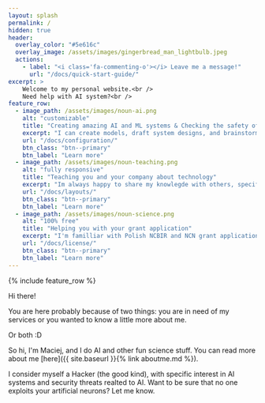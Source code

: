 ```yaml
---
layout: splash
permalink: /
hidden: true
header:
  overlay_color: "#5e616c"
  overlay_image: /assets/images/gingerbread_man_lightbulb.jpeg
  actions:
    - label: "<i class='fa-commenting-o'></i> Leave me a message!"
      url: "/docs/quick-start-guide/"
excerpt: >
    Welcome to my personal website.<br />
    Need help with AI system?<br />
feature_row:
  - image_path: /assets/images/noun-ai.png
    alt: "customizable"
    title: "Creating amazing AI and ML systems & Checking the safety of your AI systems "
    excerpt: "I can create models, draft system designs, and brainstorm solutions with you. I am very keen on discusing these kind of problems so feel free to just reach out. "
    url: "/docs/configuration/"
    btn_class: "btn--primary"
    btn_label: "Learn more"
  - image_path: /assets/images/noun-teaching.png
    alt: "fully responsive"
    title: "Teaching you and your company about technology"
    excerpt: "Im always happy to share my knowlegde with others, specifically on topics of: Python, Machine Learning, Computer Vision, AI and system design."
    url: "/docs/layouts/"
    btn_class: "btn--primary"
    btn_label: "Learn more"
  - image_path: /assets/images/noun-science.png
    alt: "100% free"
    title: "Helping you with your grant application"
    excerpt: "I'm familliar with Polish NCBIR and NCN grant application processes, but feel free to talk about other sources."
    url: "/docs/license/"
    btn_class: "btn--primary"
    btn_label: "Learn more"      
---
```

{% include feature_row %}



Hi there! 

You are here probably because of two things: you are in need of my services or you wanted to know a little more about me. 

Or both :D 

So hi, I'm Maciej, and I do AI and other fun science stuff. You can read more about me [here]({{ site.baseurl }}{% link aboutme.md %}).

I consider myself a Hacker (the good kind), with specific interest in AI systems and security threats realted to AI. Want to be sure that no one exploits your artificial neurons? Let me know.